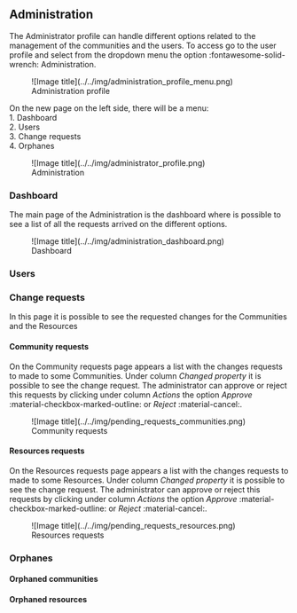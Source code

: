 
## Administration

The Administrator profile can handle different options related to the management of the communities and the users. To access go to the user profile and select from the dropdown menu the option :fontawesome-solid-wrench: Administration.       

<figure markdown>
  ![Image title](../../img/administration_profile_menu.png)
  <figcaption>Administration profile</figcaption>
</figure>

On the new page on the left side, there will be a menu:         
      1. Dashboard            
      2. Users              
      3. Change requests               
      4. Orphanes           

<figure markdown>
  ![Image title](../../img/administrator_profile.png)
  <figcaption>Administration</figcaption>
</figure>

### Dashboard
The main page of the Administration is the dashboard where is possible to see a list of all the requests arrived on the different options.

<figure markdown>
  ![Image title](../../img/administration_dashboard.png)
  <figcaption>Dashboard</figcaption>
</figure>


### Users

### Change requests
In this page it is possible to see the requested changes for the Communities and the Resources

#### Community requests
On the Community requests page appears a list with the changes requests to made to some Communities. Under column *Changed property* it is possible to see the change request. The administrator can approve or reject this requests by clicking under column *Actions* the option *Approve* :material-checkbox-marked-outline: or *Reject* :material-cancel:.

<figure markdown>
  ![Image title](../../img/pending_requests_communities.png)
  <figcaption>Community requests</figcaption>
</figure>

#### Resources requests

On the Resources requests page appears a list with the changes requests to made to some Resources. Under column *Changed property* it is possible to see the change request. The administrator can approve or reject this requests by clicking under column *Actions* the option *Approve* :material-checkbox-marked-outline: or *Reject* :material-cancel:.

<figure markdown>
  ![Image title](../../img/pending_requests_resources.png)
  <figcaption>Resources requests</figcaption>
</figure>


### Orphanes

#### Orphaned communities

#### Orphaned resources


